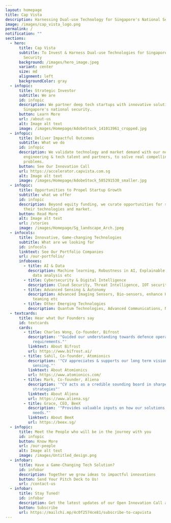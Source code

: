```yaml
---
layout: homepage
title: Cap Vista
description: Harnessing Dual-use Technology for Singapore's National Security
image: /images/cap_vista_logo.png
permalink: /
notification: ""
sections:
  - hero:
      title: Cap Vista
      subtitle: To Invest & Harness Dual-use Technologies for Singapore's National
        Security
      background: /images/hero_image.jpeg
      variant: center
      size: md
      alignment: left
      backgroundColor: gray
  - infopic:
      title: Strategic Investor
      subtitle: We are
      id: infopic
      description: We partner deep tech startups with innovative solutions to support
        Singapore's national security.
      button: Learn More
      url: /about-us
      alt: Image alt text
      image: /images/Homepage/AdobeStock_141013961_cropped.jpg
  - infopic:
      title: Deliver Impactful Outcomes
      subtitle: What we do
      id: infopic
      description: We validate technology and market demand with our network of
        engineering & tech talent and partners, to solve real compelling
        problems.
      button: See Our Innovation Call
      url: https://accelerator.capvista.com.sg
      alt: Image alt text
      image: /images/Homepage/AdobeStock_585291530_smaller.jpg
  - infopic:
      title: Opportunities to Propel Startup Growth
      subtitle: what we offer
      id: infopic
      description: Beyond equity funding, we curate opportunities for startups to grow
        their technologies and market.
      button: Read More
      alt: Image alt text
      url: /stories
      image: /images/Homepage/Sg_landscape_Arch.jpeg
  - infocols:
      title: Innovative, Game-changing Technologies
      subtitle: What are we looking for
      id: infocols
      linktext: See Our Portfolio Companies
      url: /our-portfolio/
      infoboxes:
        - title: AI & Data
          description: Machine learning, Robustness in AI, Explainable AI, Multi-modal
            data analysis etc
        - title: Cybersecurity & Digital Intelligence
          description: Cloud Security, Threat Intelligence, IOT security, Securing AI etc
        - title: Advanced Sensing & Autonomy
          description: Advanced Imaging Sensors, Bio-sensors, enhance Human-Machine
            teaming etc
        - title: Other Emerging Technologies
          description: Quantum Technologies, Advanced Communications, Novel Materials etc
  - textcards:
      title: Hear what Our Founders say
      id: textcards
      cards:
        - title: Charles Wong, Co-founder, Bifrost
          description: '"Guided our understanding towards defence operational
            requirements."'
          linktext: About Bifrost
          url: https://www.bifrost.ai/
        - title: Sahil, Co-founder, Atomionics
          description: '"CV appreciates & supports our long term vision for quantum
            sensing."'
          linktext: About Atomionics
          url: https://www.atomionics.com/
        - title: Mark, Co-founder, Aliena
          description: '"CV acts as a credible sounding board in sharpening our growth
            strategies"'
          linktext: About Aliena
          url: https://www.aliena.sg/
        - title: Grace, CEO, BeeX
          description: '"Provides valuable inputs on how our solutions can address defence
            needs."'
          linktext: About BeeX
          url: https://beex.sg/
  - infopic:
      title: Meet the People who will be in the journey with you
      id: infopic
      button: Know More
      url: /our-people
      alt: Image alt text
      image: /images/Untitled_design.png
  - infobar:
      title: Have a Game-Changing Tech Solution?
      id: infobar
      description: Together we grow ideas to impactful innovations
      button: Send Your Pitch Deck to Us!
      url: /contact-us
  - infobar:
      title: Stay Tuned!
      id: infobar
      description: Get the latest updates of our Open Innovation Call and other news
      button: Subscribe
      url: https://mailchi.mp/4c0f2574ce81/subscribe-to-capvista
---
```

